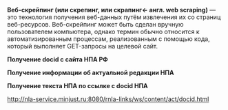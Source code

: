 **Веб-скрейпинг (или скрепинг, или скрапинг← англ. web scraping)** — это технология получения веб-данных путём извлечения их со страниц веб-ресурсов. Веб-скрейпинг может быть сделан вручную пользователем компьютера, однако термин обычно относится к автоматизированным процессам, реализованным с помощью кода, который выполняет GET-запросы на целевой сайт.

**Получение docid с сайта НПА РФ**

**Получение информации об актуальной редакции НПА**

**Получение текста НПА по ссылке с docid НПА**

http://nla-service.minjust.ru:8080/rnla-links/ws/content/act/docid.html
